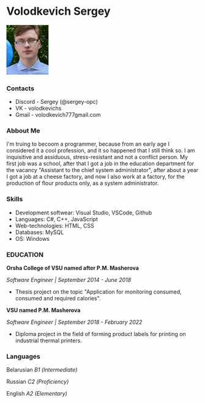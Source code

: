 # **Volodkevich Sergey** 

<img src="images/Photo.png" alt="Me" width="110"/>

### Contacts

* Discord - Sergey (@sergey-opc)   
* VK - volodkevichs
* Gmail - volodkevich777gmail.com

### Abbout Me

I'm truing to becoom a programmer, because from an early age I considered it a cool profession, and it so happened that I still think so.
I am inquisitive and assiduous, stress-resistant and not a conflict person.
My first job was a school, after that I got a job in the education department for the vacancy "Assistant to the chief system administrator", after about a year I got a job at a cheese factory, and now I also work at a factory, for the production of flour products only, as a system administrator.

### Skills

* Development softwear: Visual Studio,
VSCode, Github
* Languages: C#, C++, JavaScript
* Web-technologies: HTML, CSS
* Databases: MySQL
* OS: Windows

### EDUCATION

**Orsha College of VSU named after P.M. Masherova**

_Software Engineer | September 2014 - June 2018_

- Thesis project on the topic "Application for monitoring
consumed, consumed and required calories".

**VSU named P.M. Masherova**

_Software Engineer | September 2018 - February 2022_

- Diploma project in the field of forming product labels for
printing on industrial thermal printers.

### Languages

Belarusian _В1 (Intermediate)_

Russian _С2 (Proficiency)_

English _A2 (Elementary)_